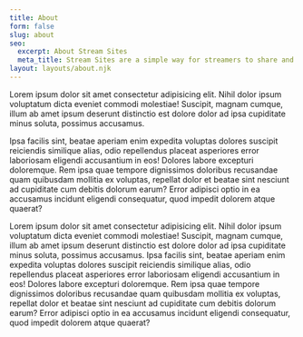 ```yaml
---
title: About
form: false
slug: about
seo:
  excerpt: About Stream Sites
  meta_title: Stream Sites are a simple way for streamers to share and store their content!
layout: layouts/about.njk
---
```

Lorem ipsum dolor sit amet consectetur adipisicing elit. Nihil dolor ipsum voluptatum dicta eveniet commodi molestiae! Suscipit, magnam cumque, illum ab amet ipsum deserunt distinctio est dolore dolor ad ipsa cupiditate minus soluta, possimus accusamus.

Ipsa facilis sint, beatae aperiam enim expedita voluptas dolores suscipit reiciendis similique alias, odio repellendus placeat asperiores error laboriosam eligendi accusantium in eos! Dolores labore excepturi doloremque. Rem ipsa quae tempore dignissimos doloribus recusandae quam quibusdam mollitia ex voluptas, repellat dolor et beatae sint nesciunt ad cupiditate cum debitis dolorum earum? Error adipisci optio in ea accusamus incidunt eligendi consequatur, quod impedit dolorem atque quaerat?

Lorem ipsum dolor sit amet consectetur adipisicing elit. Nihil dolor ipsum voluptatum dicta eveniet commodi molestiae! Suscipit, magnam cumque, illum ab amet ipsum deserunt distinctio est dolore dolor ad ipsa cupiditate minus soluta, possimus accusamus. Ipsa facilis sint, beatae aperiam enim expedita voluptas dolores suscipit reiciendis similique alias, odio repellendus placeat asperiores error laboriosam eligendi accusantium in eos! Dolores labore excepturi doloremque. Rem ipsa quae tempore dignissimos doloribus recusandae quam quibusdam mollitia ex voluptas, repellat dolor et beatae sint nesciunt ad cupiditate cum debitis dolorum earum? Error adipisci optio in ea accusamus incidunt eligendi consequatur, quod impedit dolorem atque quaerat?
